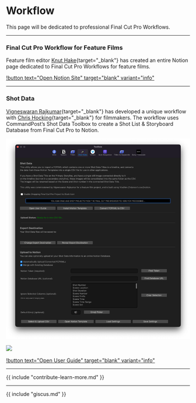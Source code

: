 # Workflow

This page will be dedicated to professional Final Cut Pro Workflows.

---

### Final Cut Pro Workflow for Feature Films

Feature film editor [Knut Hake](http://www.knuthake.de){target="_blank"} has created an entire Notion page dedicated to Final Cut Pro Workflows for feature films.

[!button text="Open Notion Site" target="blank" variant="info"](https://knuthake.notion.site/Final-Cut-Pro-Workflow-for-feature-films-8ba47cb0860049eebca48e4317ba2c09)

---

### Shot Data

[Vigneswaran Rajkumar](https://twitter.com/IAmVigneswaran){target="_blank"} has developed a unique workflow with [Chris Hocking](https://twitter.com/chrisatlatenite){target="_blank"} for filmmakers. The workflow uses CommandPost’s Shot Data Toolbox to create a Shot List & Storyboard Database from Final Cut Pro to Notion.

![](../static/shotdata.png)

![](../static/shotdata.gif)

[!button text="Open User Guide" target="blank" variant="info"](https://help.commandpost.io/toolbox/shot_data)

---

{{ include "contribute-learn-more.md" }}

---

{{ include "giscus.md" }}